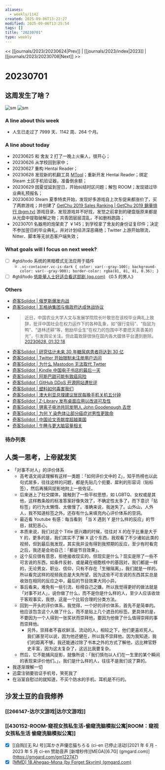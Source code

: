 ```yaml
---
aliases:
  - weekly/1142
created: 2025-09-06T13:22:27
modified: 2025-09-06T13:25:54
tags: []
title: "20230701"
type: weekly
---
```


<< [[journals/2023/20230624|Prev]] | [[journals/2023/index|2023]] | [[journals/2023/20230708|Next]] >>

# 20230701


## 这周发生了啥？

![sm](https://img.owspace.com/Public/uploads/Download/2023/0625.jpg) ![sm](https://img.owspace.com/Public/uploads/Download/2023/0628.jpg)

### A line about this week

- 人生已走过了 7999 天、1142 周、264 个月。

### A line about today

- 20230625 和 舍友 2 打了一晚上火柴人，很开心；
- 20230626 从学校回到家中；
- 20230627 重构 Hentai Reader；
- 20230628 发现新的机翻工具 [MTool](https://trs.mtool.app/release.php)；重新开发 Hentai Reader；绑定 Steam 土区手机验证器，准备倒余额；
- 20230629 因夏促延到翌日，开始纠结时区问题；解包 ROOM；发现错过毕业典礼预报名；
- 20230630 Steam 夏季特卖开始，发现好多游戏自上次东促来都涨价了，买了两款游戏；并创建了 [GetChu 2019 Sales Ranking | GetChu 2019 銷量排行 (bgm.tv)](https://bgm.tv/index/46023) 游戏目录，发现游戏并不好找，发觉之前拿到的硬盘版原来都是从光盘中提取破解之物；共青团层层混乱，不如删档跑路；
- 20230701 名器用的炮架卖了 ￥145；到学校拿了舍友的身份证复印件；决定不参加翌日的毕业典礼，并对计划经济深恶痛绝；Twitter 上游开始限流，Nitter、脚本等无状态客户端失效；

### What goals will I focus on next week?

- [ ] #gtd/todo 系统的黑暗模式无法应用于插件
  - `.vc-container.vc-is-dark { color: var(--gray-100); background-color: var(--gray-900); border-color: rgba(81, 81, 81, 0.36); }`
- [ ] #gtd/todo [低能量人士好适合看这部剧 (qq.com)](https://mp.weixin.qq.com/s?__biz=MzA3MDM3NjE5NQ==&mid=2650949744&idx=1&sn=ff2a98871ec47a52d58a1a4492623c17&scene=58&subscene=0) 《0.5 的男人》

### Others

- [奇客Solidot | 俄罗斯爆发内战](https://www.solidot.org/story?sid=75321)
- [奇客Solidot | 瓦格纳集团与俄政府达成休战协议](https://www.solidot.org/story?sid=75325)
- > 近日，中国农业大学人文与发展学院院长叶敬忠在该校毕业典礼上致辞，批评中国社会在权力运作下的各种乱象，如“强行变码”、“指鼠为鸭”、“退林还耕”等，勉励毕业生“在权力的包围中不要熄灭真善美的光”，引发舆论关注。但此篇致辞很快在国内各大媒体平台遭到删除。[20230628, 01:32:18](https://twitter.com/@jakobsonradical/status/1673866881118380033)
- [奇客Solidot | 研究估计未来 30 年糖尿病患者将达到 30 亿](https://www.solidot.org/story?sid=75330)
- [奇客Solidot | Twitter 开始限制未注册用户访问](https://www.solidot.org/story?sid=75391)
- [奇客Solidot | 为什么 Mastodon 无法取代 Twtter](https://www.solidot.org/story?sid=75385)
- [奇客Solidot | Kindle 中国电子书店的最后一天](https://www.solidot.org/story?sid=75381)
- [奇客Solidot | 阿斯巴甜可能有致癌风险](https://www.solidot.org/story?sid=75379)
- [奇客Solidot | GitHub DDoS 开源网站遭批评](https://www.solidot.org/story?sid=75375)
- [奇客Solidot | 塑料如何毒害我们](https://www.solidot.org/story?sid=75362)
- [奇客Solidot | 澳大利亚总理建议居民每晚手机关机五分钟](https://www.solidot.org/story?sid=75355)
- [奇客Solidot | Z-Library 发布桌面应用以改进可及性](https://www.solidot.org/story?sid=75349)
- [奇客Solidot | 锂离子电池共同发明人 John Goodenough 去世](https://www.solidot.org/story?sid=75343)
- [奇客Solidot | 为何 Y 染色体让部分癌症对男性更致命](https://www.solidot.org/story?sid=75339)
- [奇客Solidot | 中国论文贡献度超越美国](https://www.solidot.org/story?sid=75332)
- [奇客Solidot | 午睡与更大脑容量相关](https://www.solidot.org/story?sid=75331)

### 待办列表

## 人类一思考，上帝就发笑

- 「对事不对人」的评价体系
  - 高考语文阅读理解有这样一类题：「如何评价文中的 Z」，知乎热榜也以此句式居多，往往这样的问题，都是先贴几个扼要、犀利的形容词（贴标签），然后再捕风捉影地附上一些佐证。
  - 后来迷上了社交媒体，接触到了一些平权思想，如 LGBTQ、女权或是其他，这样教条般的标准答案好像失效了，不确定性太多了，而下意识「贴标签」的行为太懒惰、太傲慢了。准确来说，我迷失了。山外山，人外人，我不知道标签之外，还存有什么来填充内心评价体系的空洞。
  - 最近看 Youtube 有感：每当看到 「当 X 遇到 Y 是什么样的反应」的节目，就犯恶心。
  - 本质来说，我们对这个 Title 感兴趣的时候，往往对 X 的在乎比重是大于 Y 的，更多的是，我们其实不了解 X 这个东西，我观看了不少诸如此类的视频，但到最后我发现，其实我并没有得到我预期的反应，至少有时看完之后，我还是会劝自己：「都是节目效果」。
  - 这个反应很有意思，拒绝接收现实的，但现实是什么？现实是除了一些不可言说的东西，如条件反射、或是藏在细胞核中的基因对，我们都是一样的，无论男女、职业、信仰，只有不存在「生殖隔离」，我们就是一样的。所以看完这样的视频我总是大失所望，因为这些不可言说的东西其实总是收敛在相同的反应之中，最后的节目效果大同小异。
  - 事后看来，难免有一些引流、标榜自己之嫌。所以我觉得更好的做法就是「对事不对人」，说你做了什么，而不是你是什么样的人，至少人应该收敛于客观事实，我想，这是一个比较合理的分类方法。
  - 回到一开头的评价体系，我觉得，一个好的评价体系，首先不是简单的。他应该包含这个人做了什么，而不是贴上几个遮丑的标签。更具体的是，不要因为一个人得到一张奖状而崇拜他，要因为他做了什么值得崇拜的事而崇拜他。
	- 另外，崇拜者不喜欢鲜活、流动的人，相较之下，他们更喜欢死人。我们甚至可以说，因为他还健在，所以我不崇拜他。因为我知道，我们的距离不够，我还能通过除了书本之外的方式了解他，远比稗官野史丰富，因为这太复杂了，这远比我要复杂。
  - 然后，它不能捕风捉影，就像所说：「我们慎勿以人们在一生里的某个瞬间的表现来评价他们。」，我们是什么样的人，往往不是我们说了算的。
- 我逐渐理解一切
- 迅雷注销要验证手机号，笑死我了
- 在浴室自慰过的就知道，不买个防水的手机、耳机是不行的。

## 沙发土豆的自我修养

### [[266147-达尔文游戏|达尔文游戏]]

### [[430152-ROOM-窥视女孩私生活-偷窥洗脑模拟公寓|ROOM：窥视女孩私生活 偷窥洗脑模拟公寓]]

- [x] [[自购]\[无 RJ 号]\[耳かき声優恋猫ちろる (ci-en 已停止活动)]2021 年 6 月 - 2023 年 5 月 ci-en 赞助音声 [新增秒传]\[MEGA]\[6.7G] (gmgard.com)](https://gmgard.com/gm122747)
- [x] [[MMD] 18.Ahegao-Mona (by Forget Skyrim)  (gmgard.com)](https://gmgard.com/gm122880)
